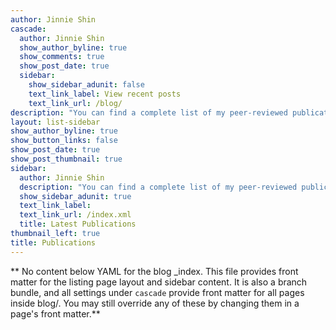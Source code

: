 ```yaml
---
author: Jinnie Shin
cascade:
  author: Jinnie Shin
  show_author_byline: true
  show_comments: true
  show_post_date: true
  sidebar:
    show_sidebar_adunit: false
    text_link_label: View recent posts
    text_link_url: /blog/
description: "You can find a complete list of my peer-reviewed publications in my [CV](https://docs.google.com/document/d/1D5xQBLe4Kkd_jhMD9CBQ6fGs1Cz-Vi07/edit?rtpof=true) \n"
layout: list-sidebar
show_author_byline: true
show_button_links: false
show_post_date: true
show_post_thumbnail: true
sidebar:
  author: Jinnie Shin
  description: "You can find a complete list of my peer-reviewed publications in my [CV](https://docs.google.com/document/d/1D5xQBLe4Kkd_jhMD9CBQ6fGs1Cz-Vi07/edit?rtpof=true) \n"
  show_sidebar_adunit: true
  text_link_label: 
  text_link_url: /index.xml
  title: Latest Publications 
thumbnail_left: true
title: Publications
---
```


** No content below YAML for the blog _index. This file provides front matter for the listing page layout and sidebar content. It is also a branch bundle, and all settings under `cascade` provide front matter for all pages inside blog/. You may still override any of these by changing them in a page's front matter.**
